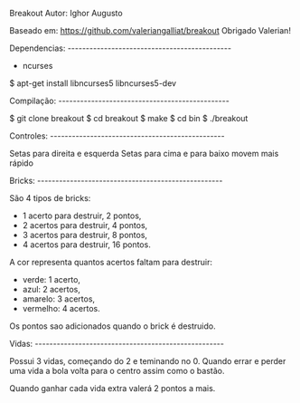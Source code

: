 Breakout
Autor: Ighor Augusto

Baseado em: https://github.com/valeriangalliat/breakout
Obrigado Valerian!

Dependencias: ---------------------------------------------

- ncurses

$ apt-get install libncurses5 libncurses5-dev

Compilação: -----------------------------------------------

$ git clone breakout
$ cd breakout
$ make
$ cd bin
$ ./breakout

Controles: ------------------------------------------------

Setas para direita e esquerda
Setas para cima e para baixo movem mais rápido

Bricks: ---------------------------------------------------

São 4 tipos de bricks:

- 1 acerto para destruir, 2 pontos,
- 2 acertos para destruir, 4 pontos,
- 3 acertos para destruir, 8 pontos,
- 4 acertos para destruir, 16 pontos.

A cor representa quantos acertos faltam para destruir:

- verde:        1 acerto,
- azul:         2 acertos,
- amarelo:      3 acertos,
- vermelho:     4 acertos.

Os pontos sao adicionados quando o brick é destruido.

Vidas: ----------------------------------------------------

Possui 3 vidas, começando do 2 e teminando no 0.
Quando errar e perder uma vida a bola volta para o centro
assim como o bastão.

Quando ganhar cada vida extra valerá 2 pontos a mais.
